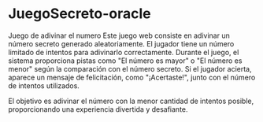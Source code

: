 # JuegoSecreto-oracle
Juego de adivinar el numero
Este juego web consiste en adivinar un número secreto generado aleatoriamente. El jugador tiene un número limitado de intentos para adivinarlo correctamente. Durante el juego, el sistema proporciona pistas como "El número es mayor" o "El número es menor" según la comparación con el número secreto. Si el jugador acierta, aparece un mensaje de felicitación, como "¡Acertaste!", junto con el número de intentos utilizados.

El objetivo es adivinar el número con la menor cantidad de intentos posible, proporcionando una experiencia divertida y desafiante.
